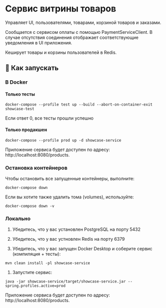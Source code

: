 # Сервис витрины товаров

Управляет UI, пользователями, товарами, корзиной товаров и заказами.

Сообщается с сервисом оплаты с помощью PaymentServiceClient. 
В случае отсутствия соединения отображает соответствующие уведомления в UI приложения.

Кеширует товары и корзины пользователей в Redis.

## 🚀 Как запускать

### В Docker

#### Только тесты
```
docker-compose --profile test up --build --abort-on-container-exit showcase-test
```
Если ответ 0, все тесты прошли успешно

#### Только продакшен
```
docker-compose --profile prod up -d showcase-service
```
Приложение сервиса будет доступен по адресу: http://localhost:8080/products.

### Остановка контейнеров

Чтобы остановить все запущенные контейнеры, выполните:

```
docker-compose down
```

Если вы хотите также удалить тома (volumes), используйте:

```
docker-compose down -v
```

### Локально

1. Убедитесь, что у вас установлен PostgreSQL на порту 5432

2. Убедитесь, что у вас устновлен Redis на порту 6379

3. Убедитесь, что у вас запущен Docker Desktop и соберите сервис (компиляция + тесты):
```
mvn clean install -pl showcase-service
```

1. Запустите сервис:
```
java -jar showcase-service/target/showcase-service.jar --spring.profiles.active=prod
```

Приложение сервиса будет доступен по адресу: http://localhost:8080/products.
